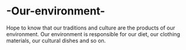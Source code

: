 # -Our-environment-
Hope to know that our traditions and culture are the products of our environment.  Our environment is responsible for our diet,  our clothing materials, our cultural dishes and so on.  
